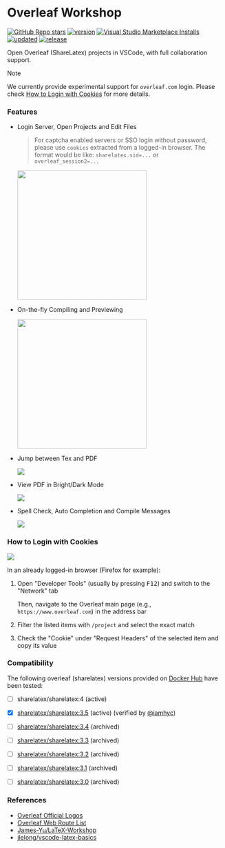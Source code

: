 # Overleaf Workshop

[![GitHub Repo stars](https://img.shields.io/github/stars/iamhyc/Overleaf-Workshop)](https://github.com/iamhyc/Overleaf-Workshop)
[![version](https://img.shields.io/visual-studio-marketplace/v/iamhyc.overleaf-workshop)](https://marketplace.visualstudio.com/items?itemName=iamhyc.overleaf-workshop)
[![Visual Studio Marketplace Installs](https://img.shields.io/visual-studio-marketplace/i/iamhyc.overleaf-workshop)](https://marketplace.visualstudio.com/items?itemName=iamhyc.overleaf-workshop)
[![updated](https://img.shields.io/visual-studio-marketplace/last-updated/iamhyc.overleaf-workshop)](https://marketplace.visualstudio.com/items?itemName=iamhyc.overleaf-workshop)
[![release](https://img.shields.io/visual-studio-marketplace/release-date/iamhyc.overleaf-workshop)](https://vsmarketplacebadge.apphb.com/downloads-short/iamhyc.overleaf-workshop.svg)

Open Overleaf (ShareLatex) projects in VSCode, with full collaboration support.

> [!NOTE]
> We currently provide experimental support for `overleaf.com` login.
> Please check [How to Login with Cookies](#how-to-login-with-cookies) for more details.

### Features

- Login Server, Open Projects and Edit Files
  > For captcha enabled servers or SSO login without password, please use `cookies` extracted from a logged-in browser.
  > The format would be like: `sharelatex.sid=...` or `overleaf_session2=...`

    <img src="https://raw.githubusercontent.com/iamhyc/Overleaf-Workshop/master/docs/assets/demo01-login.gif" height=300px/>

- On-the-fly Compiling and Previewing

    <img src="https://raw.githubusercontent.com/iamhyc/Overleaf-Workshop/master/docs/assets/demo02-compile.gif" height=300px/>

- Jump between Tex and PDF

    <img src="https://raw.githubusercontent.com/iamhyc/Overleaf-Workshop/master/docs/assets/demo03-synctex.gif" heigh=300px/>

- View PDF in Bright/Dark Mode

    <img src="https://raw.githubusercontent.com/iamhyc/Overleaf-Workshop/master/docs/assets/demo04-dark-mode.gif" heigh=300px/>

- Spell Check, Auto Completion and Compile Messages

    <img src="https://raw.githubusercontent.com/iamhyc/Overleaf-Workshop/master/docs/assets/demo05-intellisense.png" heigh=300px/>

### How to Login with Cookies

<img src="https://raw.githubusercontent.com/iamhyc/Overleaf-Workshop/master/docs/assets/login_with_cookie.png" heigh=300px/>

In an already logged-in browser (Firefox for example):

1. Open "Developer Tools" (usually by pressing <kbd>F12</kbd>) and switch to the "Network" tab

   Then, navigate to the Overleaf main page (e.g., `https://www.overleaf.com`) in the address bar

2. Filter the listed items with `/project` and select the exact match

3. Check the "Cookie" under "Request Headers" of the selected item and copy its value

### Compatibility

The following overleaf (sharelatex) versions provided on [Docker Hub](https://hub.docker.com/r/sharelatex/sharelatex) have been tested:

- [ ] sharelatex/sharelatex:4 (active)

- [x] [sharelatex/sharelatex:3.5](https://hub.docker.com/layers/sharelatex/sharelatex/3.5.11/images/sha256-05bf7235fa80fc86dc6ff999c1cd3e43f9ad088560270fadc696f16a4e508304?context=explore) (active) (verified by [@iamhyc](https://github.com/iamhyc))
- [ ] [sharelatex/sharelatex:3.4](https://hub.docker.com/layers/sharelatex/sharelatex/3.4/images/sha256-2a72e9b6343ed66f37ded4e6da8df81ed66e8af77e553b91bd19307f98badc7a?context=explore) (archived)
- [ ] [sharelatex/sharelatex:3.3](https://hub.docker.com/layers/sharelatex/sharelatex/3.3/images/sha256-e1ec01563d259bbf290de4eb90dce201147c0aae5a07738c8c2e538f6d39d3a8?context=explore) (archived)
- [ ] [sharelatex/sharelatex:3.2](https://hub.docker.com/layers/sharelatex/sharelatex/3.2/images/sha256-5db71af296f7c16910f8e8939e3841dad8c9ac48ea0a807ad47ca690087f44bf?context=explore) (archived)
- [ ] [sharelatex/sharelatex:3.1](https://hub.docker.com/layers/sharelatex/sharelatex/3.1/images/sha256-5b9de1e65257cea4682c1654af06408af7f9c0e2122952d6791cdda45705e84e?context=explore) (archived)
- [ ] [sharelatex/sharelatex:3.0](https://hub.docker.com/layers/sharelatex/sharelatex/3.0/images/sha256-a36e54c66ef62fdee736ce2229289aa261b44f083a9fd553cf8264500612db27?context=explore) (archived)


### References

- [Overleaf Official Logos](https://www.overleaf.com/for/partners/logos)
- [Overleaf Web Route List](./docs/webapi.md)
- [James-Yu/LaTeX-Workshop](https://github.com/James-Yu/LaTeX-Workshop)
- [jlelong/vscode-latex-basics](https://github.com/jlelong/vscode-latex-basics/tags)
